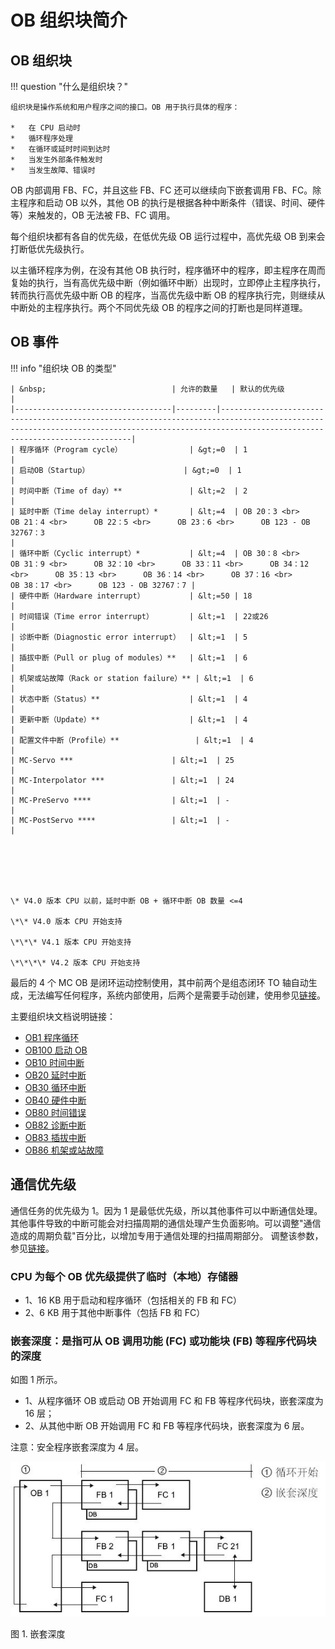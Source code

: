 # OB 组织块简介

## OB 组织块

!!! question "什么是组织块？"

    组织块是操作系统和用户程序之间的接口。OB 用于执行具体的程序：
    
    *   在 CPU 启动时
    *   循环程序处理
    *   在循环或延时时间到达时
    *   当发生外部条件触发时
    *   当发生故障、错误时

OB 内部调用 FB、FC，并且这些 FB、FC 还可以继续向下嵌套调用 FB、FC。除主程序和启动 OB 以外，其他 OB 的执行是根据各种中断条件（错误、时间、硬件等）来触发的，OB 无法被 FB、FC 调用。

每个组织块都有各自的优先级，在低优先级 OB 运行过程中，高优先级 OB 到来会打断低优先级执行。

以主循环程序为例，在没有其他 OB 执行时，程序循环中的程序，即主程序在周而复始的执行，当有高优先级中断（例如循环中断）出现时，立即停止主程序执行，转而执行高优先级中断 OB 的程序，当高优先级中断 OB 的程序执行完，则继续从中断处的主程序执行。两个不同优先级 OB 的程序之间的打断也是同样道理。

## OB 事件

!!! info "组织块 OB 的类型"

    | &nbsp;                            | 允许的数量   | 默认的优先级                                                                                                                                                                                       |
    |-----------------------------------|---------|----------------------------------------------------------------------------------------------------------------------------------------------------------------------------------------------|
    | 程序循环（Program cycle）               | &gt;=0  | 1                                                                                                                                                                                            |
    | 启动OB（Startup）                     | &gt;=0  | 1                                                                                                                                                                                            |
    | 时间中断（Time of day）**               | &lt;=2  | 2                                                                                                                                                                                            |
    | 延时中断（Time delay interrupt）*       | &lt;=4  | OB 20：3 <br>      OB 21：4 <br>      OB 22：5 <br>      OB 23：6 <br>      OB 123 - OB 32767：3                                                                                                  |
    | 循环中断（Cyclic interrupt）*           | &lt;=4  | OB 30：8 <br>      OB 31：9 <br>      OB 32：10 <br>      OB 33：11 <br>      OB 34：12 <br>      OB 35：13 <br>      OB 36：14 <br>      OB 37：16 <br>      OB 38：17 <br>      OB 123 - OB 32767：7 |
    | 硬件中断（Hardware interrupt）          | &lt;=50 | 18                                                                                                                                                                                           |
    | 时间错误（Time error interrupt）        | &lt;=1  | 22或26                                                                                                                                                                                        |
    | 诊断中断（Diagnostic error interrupt）  | &lt;=1  | 5                                                                                                                                                                                            |
    | 插拔中断（Pull or plug of modules）**   | &lt;=1  | 6                                                                                                                                                                                            |
    | 机架或站故障（Rack or station failure）** | &lt;=1  | 6                                                                                                                                                                                            |
    | 状态中断（Status）**                    | &lt;=1  | 4                                                                                                                                                                                            |
    | 更新中断（Update）**                    | &lt;=1  | 4                                                                                                                                                                                            |
    | 配置文件中断（Profile）**                 | &lt;=1  | 4                                                                                                                                                                                            |
    | MC-Servo ***                      | &lt;=1  | 25                                                                                                                                                                                           |
    | MC-Interpolator ***               | &lt;=1  | 24                                                                                                                                                                                           |
    | MC-PreServo ****                  | &lt;=1  | -                                                                                                                                                                                            |
    | MC-PostServo ****                 | &lt;=1  | -                                                                                                                                                                                            |






    \* V4.0 版本 CPU 以前，延时中断 OB + 循环中断 OB 数量 <=4

    \*\* V4.0 版本 CPU 开始支持

    \*\*\* V4.1 版本 CPU 开始支持

    \*\*\*\* V4.2 版本 CPU 开始支持

最后的 4 个 MC OB 是闭环运动控制使用，其中前两个是组态闭环 TO 轴自动生成，无法编写任何程序，系统内部使用，后两个是需要手动创建，使用参见[链接](../../../10-Technology/03-MC/08-FAQ/01-FAQ.html#_Toc6)。

主要组织块文档说明链接：

*   [OB1 程序循环](02-OB1.md)
*   [OB100 启动 OB](08-OB100.md)
*   [OB10 时间中断](09-OB10.md)
*   [OB20 延时中断](03-OB20.md)
*   [OB30 循环中断](04-OB30.md)
*   [OB40 硬件中断](05-OB40.md)
*   [OB80 时间错误](06-OB80.md)
*   [OB82 诊断中断](07-OB82.md)
*   [OB83 插拔中断](10-OB83.md)
*   [OB86 机架或站故障](11-OB86.md)

## 通信优先级

通信任务的优先级为 1。因为 1 是最低优先级，所以其他事件可以中断通信处理。其他事件导致的中断可能会对扫描周期的通信处理产生负面影响。可以调整"通信造成的周期负载"百分比，以增加专用于通信处理的扫描周期部分。 调整该参数，参见[链接](../../01-operation/02-CPU_Properties.md#通信负载)。

### CPU 为每个 OB 优先级提供了临时（本地）存储器

- 1、16 KB 用于启动和程序循环（包括相关的 FB 和 FC）
- 2、6 KB 用于其他中断事件（包括 FB 和 FC）

### 嵌套深度：是指可从 OB 调用功能 (FC) 或功能块 (FB) 等程序代码块的深度

如图 1 所示。

- 1、从程序循环 OB 或启动 OB 开始调用 FC 和 FB 等程序代码块，嵌套深度为 16 层；
- 2、从其他中断 OB 开始调用 FC 和 FB 等程序代码块，嵌套深度为 6 层。

注意：安全程序嵌套深度为 4 层。

![](images/01-01.jpg)

图 1. 嵌套深度